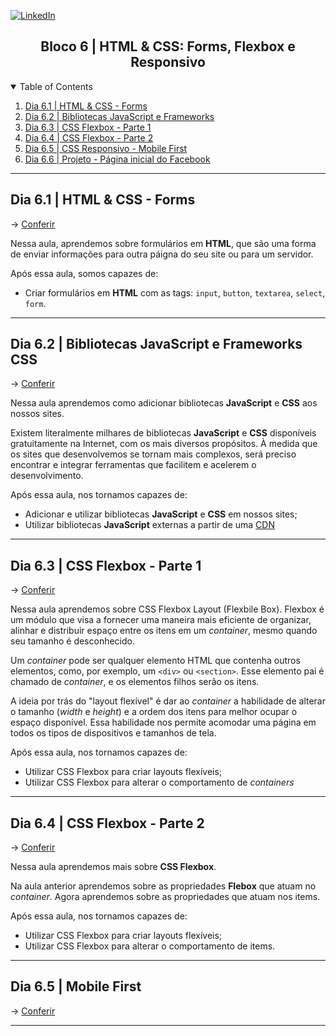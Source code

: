<!-- PROJECT SHIELDS -->
[![LinkedIn][linkedin-shield]][linkedin-url]

<h2 align="center">Bloco 6 | HTML & CSS: Forms, Flexbox e Responsivo</h2>

<!-- TABLE OF CONTENTS -->
<details open="open">
  <summary>Table of Contents</summary>
  <ol>
    <li>
      <a href="#dia-6.1">Dia 6.1 | HTML & CSS - Forms</a>
    </li>
    <li>
      <a href="#dia-6.2-|-bibliotecas-javascript-e-frameworks-css">Dia 6.2 | Bibliotecas JavaScript e Frameworks</a>
    </li>
    <li>
      <a href="#Dia-6.3-|-CSS-Flexbox---Parte-1">Dia 6.3 | CSS Flexbox - Parte 1</a>
    </li>
    <li>
      <a href="#">Dia 6.4 | CSS Flexbox - Parte 2</a>
    </li>
    <li>
      <a href="#">Dia 6.5 | CSS Responsivo - Mobile First</a>
    </li>
    <li>
      <a href="#">Dia 6.6 | Projeto - Página inicial do Facebook</a>
    </li>
  </ol>
</details>

---
<!-- Dia 6.1 | HTML & CSS - Forms -->
## <a id="#dia-6.1">Dia 6.1 | HTML & CSS - Forms</a>
-> [Conferir](6.1)

Nessa aula, aprendemos sobre formulários em <strong>HTML</strong>, que são uma forma de enviar informações para outra páigna do seu site ou para um servidor.

Após essa aula, somos capazes de:
- Criar formulários em <strong>HTML</strong> com as tags: `input`, `button`, `textarea`, `select`, `form`.

---
## Dia 6.2 | Bibliotecas JavaScript e Frameworks CSS
-> [Conferir](6.2)

Nessa aula aprendemos como adicionar bibliotecas **JavaScript** e **CSS** aos nossos sites.

Existem literalmente milhares de bibliotecas **JavaScript** e **CSS** disponíveis gratuitamente na Internet, com os mais diversos propósitos. À medida que os sites que desenvolvemos se tornam mais complexos, será preciso encontrar e integrar ferramentas que facilitem e acelerem o desenvolvimento.

Após essa aula, nos tornamos capazes de:
- Adicionar e utilizar bibliotecas **JavaScript** e **CSS** em nossos sites;
- Utilizar bibliotecas **JavaScript** externas a partir de uma [CDN](https://www.gocache.com.br/cdn/)

---
## Dia 6.3 | CSS Flexbox - Parte 1
-> [Conferir](6.3)

Nessa aula aprendemos sobre CSS Flexbox Layout (Flexbile Box). Flexbox é um módulo que visa a fornecer uma maneira mais eficiente de organizar, alinhar e distribuir espaço entre os itens em um *container*, mesmo quando seu tamanho é desconhecido.

Um *container* pode ser qualquer elemento HTML que contenha outros elementos, como, por exemplo, um `<div>` ou `<section>`. Esse elemento pai é chamado de *container*, e os elementos filhos serão os itens.

A ideia por trás do "layout flexível" é dar ao *container* a habilidade de alterar o tamanho (*width* e *height*) e a ordem dos itens para melhor ocupar o espaço disponível. Essa habilidade nos permite acomodar uma página em todos os tipos de dispositivos e tamanhos de tela.

Após essa aula, nos tornamos capazes de:
- Utilizar CSS Flexbox para criar layouts flexíveis;
- Utilizar CSS Flexbox para alterar o comportamento de *containers*

---
## Dia 6.4 | CSS Flexbox - Parte 2
-> [Conferir](6.4)

Nessa aula aprendemos mais sobre **CSS Flexbox**.

Na aula anterior aprendemos sobre as propriedades **Flebox** que atuam no *container*. Agora aprendemos sobre as propriedades que atuam nos items.

Após essa aula, nos tornamos capazes de:
- Utilizar CSS Flexbox para criar layouts flexíveis;
- Utilizar CSS Flexbox para alterar o comportamento de items.

---
## Dia 6.5 | Mobile First
-> [Conferir](6.5)


---

<!-- MARKDOWN LINKS & IMAGES -->
[linkedin-shield]: https://img.shields.io/badge/-LinkedIn-black.svg?style=for-the-badge&logo=linkedin&colorB=555
[linkedin-url]: https://linkedin.com/in/rafaelgeronimo